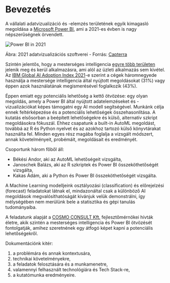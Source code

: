 # Bevezetés

A vállalati adatvizualizáció és -elemzés területének egyik kimagasló megoldása a [Microsoft Power BI](https://powerbi.microsoft.com/hu-hu), ami a 2021-es évben is nagy népszerűségnek örvendett.

![Power BI in 2021](../../Temalabor_temp/images/Power_BI_2021.PNG "Power Bi 2021-ben az adatvizualizációs szoftverek körében")

Ábra: 2021 adatvizualizációs szoftverei - Forrás: [Capterra](https://www.capterra.com/data-visualization-software/#shortlist)

Szintén jelentős, hogy a mesterséges intelligencia [egyre több területen](https://techvidvan.com/tutorials/artificial-intelligence-applications/) jelenik meg és kerül alkalmazásra, ami alól az üzleti alkalmazás sem kivétel. Az [IBM Global AI Adoption Index 2021](https://filecache.mediaroom.com/mr5mr_ibmnewsroom/191468/IBM%27s%20Global%20AI%20Adoption%20Index%202021_Executive-Summary.pdf)-e szerint a cégek háromnegyede használja a mestersége intelligencia által nyújtott megoldásokat (31%) vagy éppen azok használatának megismerésével foglalkozik (43%).

Éppen emiatt egy potenciális lehetőség a kettő ötvözése: egy olyan megoldás, amely a Power BI által nyújtott adatelemzéseket és -vizualizációkat képes támogatni egy AI modell segítségével. Munkánk célja ennek feltérképezése és a potenciális lehetőségek összehasonlítása. A kutatás elsősorban a beépített lehetőségekre és külső, alternatív szkript megoldásokra fókuszál. Ehhez csapatunk a built-in AutoML megoldást, továbbá az R és Python nyelvet és az azokhoz tartozó külső könyvtárakat használta fel. Minden egyes rész magába foglalja a vizsgált módszert, annak követelményeit, probémáit, megoldásait és eredményét.

Csoportunk három főből áll:

- Békési Andor, aki az AutoML lehetőségeit vizsgálta,
- Janoschek Balázs, aki az R szkriptek és Power BI összeköthetőségét vizsgálta,
- Kakas Ádám, aki a Python és Power BI összeköthetőségét vizsgálta.

A Machine Learning modelljeink osztályozási (classification) és előrejelzési (forecast) feladatokat látnak el, mindazonáltal csak a különböző AI megoldások megvalósíthatóságát kívánjuk velük demonstrálni, így mélységében nem merülünk bele a statisztika és gépi tanulás tudományaiba.

A feladatunk alapját a [COSMO CONSULT Kft.](https://www.cosmoconsult.hu/) fejlesztőmérnökei hívták életre, akik szintén a mesterséges intelligencia és Power BI ötvözését fontolgatják, amihez szeretnének egy átfogó képet kapni a potenciális lehetőségekről.

Dokumentációnk kitér:

1. a problémára és annak kontextusára,
2. technikai követelményekre,
3. a feladatok felosztására és a munkamenetre,
4. valamennyi felhasznált technológiára és Tech Stack-re,
5. a kutatómunka eredményeire.
